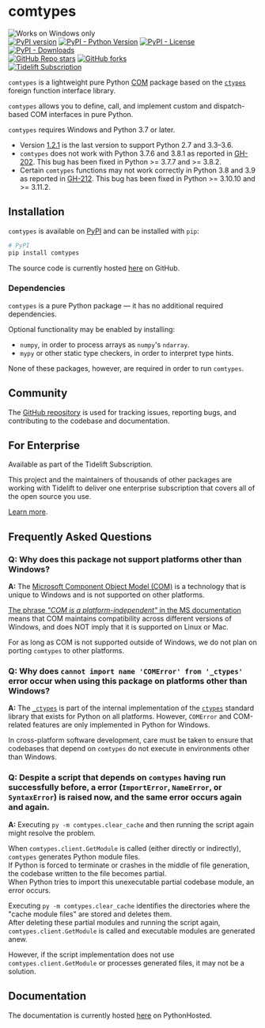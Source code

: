 # comtypes

![Works on Windows only](https://img.shields.io/badge/-Windows-0078D6.svg?logo=windows&style=flat)  
[![PyPI version](https://badge.fury.io/py/comtypes.svg)](https://pypi.org/project/comtypes/) [![PyPI - Python Version](https://img.shields.io/pypi/pyversions/comtypes)](https://pypi.org/project/comtypes/) [![PyPI - License](https://img.shields.io/pypi/l/comtypes)](https://pypi.org/project/comtypes/) [![PyPI - Downloads](https://img.shields.io/pypi/dm/comtypes)](https://pypi.org/project/comtypes/)  
[![GitHub Repo stars](https://img.shields.io/github/stars/enthought/comtypes?style=social)](https://github.com/enthought/comtypes/stargazers) [![GitHub forks](https://img.shields.io/github/forks/enthought/comtypes?style=social)](https://github.com/enthought/comtypes/network/members)  
[![Tidelift Subscription](https://tidelift.com/badges/package/pypi/comtypes)](https://tidelift.com/subscription/pkg/pypi-comtypes?utm_source=pypi-comtypes&utm_medium=readme)


`comtypes` is a lightweight pure Python [COM](https://learn.microsoft.com/en-us/windows/win32/com/component-object-model--com--portal) package based on the [`ctypes`](https://docs.python.org/library/ctypes.html) foreign function interface library.

`comtypes` allows you to define, call, and implement custom and dispatch-based COM interfaces in pure Python.

`comtypes` requires Windows and Python 3.7 or later.
- Version [1.2.1](https://pypi.org/project/comtypes/1.2.1/) is the last version to support Python 2.7 and 3.3–3.6.
- `comtypes` does not work with Python 3.7.6 and 3.8.1 as reported in [GH-202](https://github.com/enthought/comtypes/issues/202). This bug has been fixed in Python >= 3.7.7 and >= 3.8.2.
- Certain `comtypes` functions may not work correctly in Python 3.8 and 3.9 as reported in [GH-212](https://github.com/enthought/comtypes/issues/212). This bug has been fixed in Python >= 3.10.10 and >= 3.11.2.

## Installation

`comtypes` is available on [PyPI](https://pypi.org/project/comtypes) and can be installed with `pip`:
```sh
# PyPI
pip install comtypes
```

The source code is currently hosted [here](https://github.com/enthought/comtypes) on GitHub.

### Dependencies

`comtypes` is a pure Python package — it has no additional required dependencies.

Optional functionality may be enabled by installing:
- `numpy`, in order to process arrays as `numpy`'s `ndarray`.
- `mypy` or other static type checkers, in order to interpret type hints.

None of these packages, however, are required in order to run `comtypes`.

## Community

The [GitHub repository](https://github.com/enthought/comtypes) is used for tracking issues, reporting bugs, and contributing to the codebase and documentation.

## For Enterprise

Available as part of the Tidelift Subscription.

This project and the maintainers of thousands of other packages are working with Tidelift to deliver one enterprise subscription that covers all of the open source you use.

[Learn more](https://tidelift.com/subscription/pkg/pypi-comtypes?utm_source=pypi-comtypes&utm_medium=referral&utm_campaign=github).

## Frequently Asked Questions

### Q: Why does this package not support platforms other than Windows?
**A:** The [Microsoft Component Object Model (COM)](https://learn.microsoft.com/en-us/windows/win32/com/com-technical-overview) is a technology that is unique to Windows and is not supported on other platforms.

[The phrase _"COM is a platform-independent"_ in the MS documentation](https://learn.microsoft.com/en-us/windows/win32/com/component-object-model--com--portal) means that COM maintains compatibility across different versions of Windows, and does NOT imply that it is supported on Linux or Mac.

For as long as COM is not supported outside of Windows, we do not plan on porting `comtypes` to other platforms.

### Q: Why does `cannot import name 'COMError' from '_ctypes'` error occur when using this package on platforms other than Windows?
**A:** The [`_ctypes`](https://github.com/python/cpython/blob/main/Modules/_ctypes/_ctypes.c) is part of the internal implementation of the [`ctypes`](https://github.com/python/cpython/blob/main/Lib/ctypes/) standard library that exists for Python on all platforms.
However, `COMError` and COM-related features are only implemented in Python for Windows.

In cross-platform software development, care must be taken to ensure that codebases that depend on `comtypes` do not execute in environments other than Windows.

### Q: Despite a script that depends on `comtypes` having run successfully before, a error (`ImportError`, `NameError`, or `SyntaxError`) is raised now, and the same error occurs again and again.

**A:** Executing `py -m comtypes.clear_cache` and then running the script again might resolve the problem.

When `comtypes.client.GetModule` is called (either directly or indirectly), `comtypes` generates Python module files.  
If Python is forced to terminate or crashes in the middle of file generation, the codebase written to the file becomes partial.  
When Python tries to import this unexecutable partial codebase module, an error occurs.

Executing `py -m comtypes.clear_cache` identifies the directories where the "cache module files" are stored and deletes them.  
After deleting these partial modules and running the script again, `comtypes.client.GetModule` is called and executable modules are generated anew.

However, if the script implementation does not use `comtypes.client.GetModule` or processes generated files, it may not be a solution.

## Documentation

The documentation is currently hosted [here](https://pythonhosted.org/comtypes) on PythonHosted.
